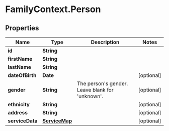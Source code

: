 # FamilyContext.Person

## Properties
Name | Type | Description | Notes
------------ | ------------- | ------------- | -------------
**id** | **String** |  | 
**firstName** | **String** |  | 
**lastName** | **String** |  | 
**dateOfBirth** | **Date** |  | [optional] 
**gender** | **String** | The person&#x27;s gender. Leave blank for &#x27;unknown&#x27;. | [optional] 
**ethnicity** | **String** |  | [optional] 
**address** | **String** |  | [optional] 
**serviceData** | [**ServiceMap**](ServiceMap.md) |  | [optional] 
